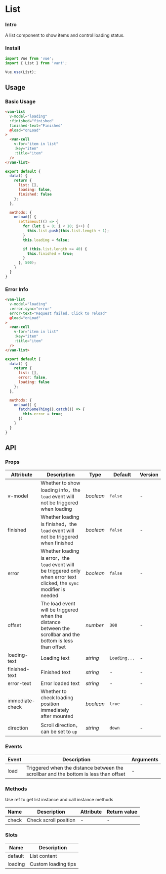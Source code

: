 # List

### Intro

A list component to show items and control loading status.

### Install

``` javascript
import Vue from 'vue';
import { List } from 'vant';

Vue.use(List);
```

## Usage

### Basic Usage

```html
<van-list
  v-model="loading"
  :finished="finished"
  finished-text="Finished"
  @load="onLoad"
>
  <van-cell
    v-for="item in list"
    :key="item"
    :title="item"
  />
</van-list>
```

```js
export default {
  data() {
    return {
      list: [],
      loading: false,
      finished: false
    };
  },

  methods: {
    onLoad() {
      setTimeout(() => {
        for (let i = 0; i < 10; i++) {
          this.list.push(this.list.length + 1);
        }
        this.loading = false;

        if (this.list.length >= 40) {
          this.finished = true;
        }
      }, 500);
    }
  }
}
```

### Error Info

```html
<van-list
  v-model="loading"
  :error.sync="error"
  error-text="Request failed. Click to reload"
  @load="onLoad"
>
  <van-cell
    v-for="item in list"
    :key="item"
    :title="item"
  />
</van-list>
```

```js
export default {
  data() {
    return {
      list: [],
      error: false,
      loading: false
    };
  },

  methods: {
    onLoad() {
      fetchSomeThing().catch(() => {
        this.error = true;
      })
    }
  }
}
```

## API

### Props

| Attribute | Description | Type | Default | Version |
|------|------|------|------|------|
| v-model | Whether to show loading info，the `load` event will not be triggered when loading | *boolean* | `false` | - |
| finished | Whether loading is finished，the `load` event will not be triggered when finished | *boolean* | `false` | - |
| error | Whether loading is error，the `load` event will be triggered only when error text clicked, the `sync` modifier is needed | *boolean* | `false` | - |
| offset | The load event will be triggered when the distance between the scrollbar and the bottom is less than offset | *number* | `300` | - |
| loading-text | Loading text | *string* | `Loading...` | - |
| finished-text | Finished text | *string* | - | - |
| error-text | Error loaded text | *string* | - | - |
| immediate-check | Whether to check loading position immediately after mounted | *boolean* | `true` | - |
| direction | Scroll direction，can be set to `up` | *string* | `down` | - |

### Events

| Event | Description | Arguments |
|------|------|------|
| load | Triggered when the distance between the scrollbar and the bottom is less than offset | - |

### Methods

Use ref to get list instance and call instance methods

| Name | Description | Attribute | Return value |
|------|------|------|------|
| check | Check scroll position | - | - |

### Slots

| Name | Description |
|------|------|
| default | List content |
| loading | Custom loading tips |
